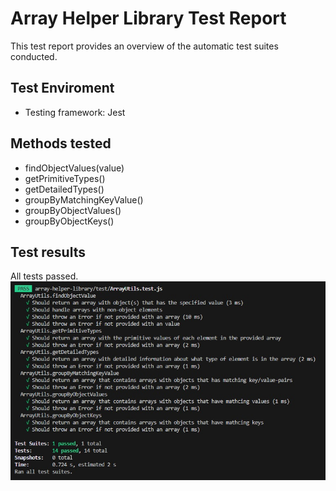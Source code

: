 # Array Helper Library Test Report

This test report provides an overview of the automatic test suites conducted.

## Test Enviroment

- Testing framework: Jest

## Methods tested

- findObjectValues(value)
- getPrimitiveTypes()
- getDetailedTypes()
- groupByMatchingKeyValue()
- groupByObjectValues()
- groupByObjectKeys()

## Test results

All tests passed.
![tests.jpg](./img/tests.jpg)